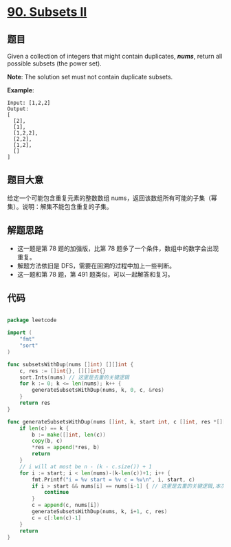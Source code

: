 # [90. Subsets II](https://leetcode.com/problems/subsets-ii/)


## 题目

Given a collection of integers that might contain duplicates, ***nums***, return all possible subsets (the power set).

**Note**: The solution set must not contain duplicate subsets.

**Example**:

    Input: [1,2,2]
    Output:
    [
      [2],
      [1],
      [1,2,2],
      [2,2],
      [1,2],
      []
    ]

## 题目大意

给定一个可能包含重复元素的整数数组 nums，返回该数组所有可能的子集（幂集）。说明：解集不能包含重复的子集。


## 解题思路

- 这一题是第 78 题的加强版，比第 78 题多了一个条件，数组中的数字会出现重复。
- 解题方法依旧是 DFS，需要在回溯的过程中加上一些判断。
- 这一题和第 78 题，第 491 题类似，可以一起解答和复习。



## 代码

```go

package leetcode

import (
	"fmt"
	"sort"
)

func subsetsWithDup(nums []int) [][]int {
	c, res := []int{}, [][]int{}
	sort.Ints(nums) // 这里是去重的关键逻辑
	for k := 0; k <= len(nums); k++ {
		generateSubsetsWithDup(nums, k, 0, c, &res)
	}
	return res
}

func generateSubsetsWithDup(nums []int, k, start int, c []int, res *[][]int) {
	if len(c) == k {
		b := make([]int, len(c))
		copy(b, c)
		*res = append(*res, b)
		return
	}
	// i will at most be n - (k - c.size()) + 1
	for i := start; i < len(nums)-(k-len(c))+1; i++ {
		fmt.Printf("i = %v start = %v c = %v\n", i, start, c)
		if i > start && nums[i] == nums[i-1] { // 这里是去重的关键逻辑,本次不取重复数字，下次循环可能会取重复数字
			continue
		}
		c = append(c, nums[i])
		generateSubsetsWithDup(nums, k, i+1, c, res)
		c = c[:len(c)-1]
	}
	return
}

```